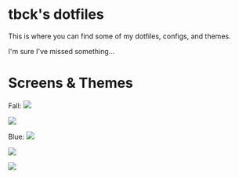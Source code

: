 tbck's dotfiles
===============

This is where you can find some of my dotfiles, configs, and themes.

I'm sure I've missed something...

Screens & Themes
================

Fall:
![](https://raw.github.com/tbck/dotfiles/master/pictures/droid-fall.png)

![](https://raw.github.com/tbck/dotfiles/master/pictures/fall-current.png)

Blue:
![](https://raw.github.com/tbck/dotfiles/master/pictures/droid2.png)

![](https://raw.github.com/tbck/dotfiles/master/pictures/droid.png)

![](https://raw.github.com/tbck/dotfiles/master/pictures/blue-current.png)
